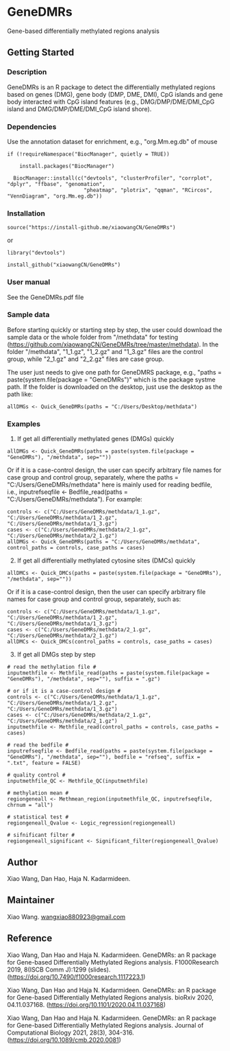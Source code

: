 # GeneDMRs

Gene-based differentially methylated regions analysis

## Getting Started

### Description

GeneDMRs is an R package to detect the differentially methylated regions based on genes (DMG), gene body (DMP, DME, DMI), CpG islands and gene body interacted with CpG island features (e.g., DMG/DMP/DME/DMI_CpG island and DMG/DMP/DME/DMI_CpG island shore). 

### Dependencies

Use the annotation dataset for enrichment, e.g., "org.Mm.eg.db" of mouse

```
if (!requireNamespace("BiocManager", quietly = TRUE))

    install.packages("BiocManager")
    
  BiocManager::install(c("devtools", "clusterProfiler", "corrplot", "dplyr", "ffbase", "genomation", 
                         "pheatmap", "plotrix", "qqman", "RCircos", "VennDiagram", "org.Mm.eg.db"))
```

### Installation

```
source("https://install-github.me/xiaowangCN/GeneDMRs")
```

or

```
library("devtools")

install_github("xiaowangCN/GeneDMRs")
```

### User manual

See the GeneDMRs.pdf file

### Sample data

Before starting quickly or starting step by step, the user could download the sample data or the whole folder from "/methdata" for testing (https://github.com/xiaowangCN/GeneDMRs/tree/master/methdata). In the folder "/methdata", "1_1.gz", "1_2.gz" and "1_3.gz" files are the control group, while "2_1.gz" and "2_2.gz" files are case group. 

The user just needs to give one path for GeneDMRS package, e.g., "paths = paste(system.file(package = "GeneDMRs")" which is the package systme path. If the folder is downloaded on the desktop, just use the desktop as the path like:

```
allDMGs <- Quick_GeneDMRs(paths = "C:/Users/Desktop/methdata")
```

### Examples

1. If get all differentially methylated genes (DMGs) quickly

```
allDMGs <- Quick_GeneDMRs(paths = paste(system.file(package = "GeneDMRs"), "/methdata", sep=""))
```

Or if it is a case-control design, the user can specify arbitrary file names for case group and control group, separately, where the paths = "C:/Users/GeneDMRs/methdata" here is mainly used for reading bedfile, i.e., inputrefseqfile <- Bedfile_read(paths = "C:/Users/GeneDMRs/methdata"). For example:

```
controls <- c("C:/Users/GeneDMRs/methdata/1_1.gz", "C:/Users/GeneDMRs/methdata/1_2.gz", "C:/Users/GeneDMRs/methdata/1_3.gz")
cases <- c("C:/Users/GeneDMRs/methdata/2_1.gz", "C:/Users/GeneDMRs/methdata/2_1.gz")
allDMGs <- Quick_GeneDMRs(paths = "C:/Users/GeneDMRs/methdata", control_paths = controls, case_paths = cases)
```

2. If get all differentially methylated cytosine sites (DMCs) quickly

```
allDMCs <- Quick_DMCs(paths = paste(system.file(package = "GeneDMRs"), "/methdata", sep=""))
```

Or if it is a case-control design, then the user can specify arbitrary file names for case group and control group, separately, such as:

```
controls <- c("C:/Users/GeneDMRs/methdata/1_1.gz", "C:/Users/GeneDMRs/methdata/1_2.gz", "C:/Users/GeneDMRs/methdata/1_3.gz")
cases <- c("C:/Users/GeneDMRs/methdata/2_1.gz", "C:/Users/GeneDMRs/methdata/2_1.gz")
allDMCs <- Quick_DMCs(control_paths = controls, case_paths = cases)
```

3. If get all DMGs step by step

```
# read the methylation file #
inputmethfile <- Methfile_read(paths = paste(system.file(package = "GeneDMRs"), "/methdata", sep=""), suffix = ".gz")

# or if it is a case-control design #
controls <- c("C:/Users/GeneDMRs/methdata/1_1.gz", "C:/Users/GeneDMRs/methdata/1_2.gz", "C:/Users/GeneDMRs/methdata/1_3.gz")
cases <- c("C:/Users/GeneDMRs/methdata/2_1.gz", "C:/Users/GeneDMRs/methdata/2_1.gz")
inputmethfile <- Methfile_read(control_paths = controls, case_paths = cases)

# read the bedfile #
inputrefseqfile <- Bedfile_read(paths = paste(system.file(package = "GeneDMRs"), "/methdata", sep=""), bedfile = "refseq", suffix = ".txt", feature = FALSE)
  
# quality control #
inputmethfile_QC <- Methfile_QC(inputmethfile)
  
# methylation mean #
regiongeneall <- Methmean_region(inputmethfile_QC, inputrefseqfile, chrnum = "all")
  
# statistical test #
regiongeneall_Qvalue <- Logic_regression(regiongeneall)
  
# sifnificant filter #
regiongeneall_significant <- Significant_filter(regiongeneall_Qvalue)
```

## Author

Xiao Wang, Dan Hao, Haja N. Kadarmideen.

## Maintainer

Xiao Wang. <wangxiao880923@gmail.com>

## Reference

Xiao Wang, Dan Hao and Haja N. Kadarmideen. GeneDMRs: an R package for Gene-based Differentially Methylated Regions analysis. F1000Research 2019, 8(ISCB Comm J):1299 (slides). (https://doi.org/10.7490/f1000research.1117223.1)

Xiao Wang, Dan Hao and Haja N. Kadarmideen. GeneDMRs: an R package for Gene-based Differentially Methylated Regions analysis. bioRxiv 2020, 04.11.037168. (https://doi.org/10.1101/2020.04.11.037168)

Xiao Wang, Dan Hao and Haja N. Kadarmideen. GeneDMRs: an R package for Gene-based Differentially Methylated Regions analysis. Journal of Computational Biology 2021, 28(3), 304-316. (https://doi.org/10.1089/cmb.2020.0081)
